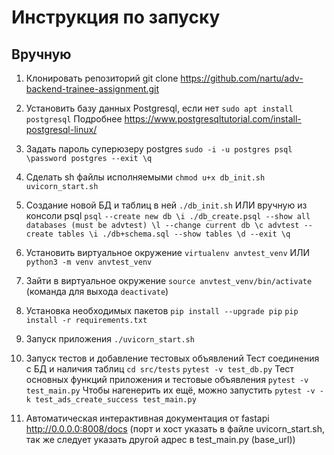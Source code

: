 # Инструкция по запуску

## Вручную

1. Клонировать репозиторий git clone https://github.com/nartu/adv-backend-trainee-assignment.git

2. Установить базу данных Postgresql, если нет
`sudo apt install postgresql`
Подробнее https://www.postgresqltutorial.com/install-postgresql-linux/

3. Задать пароль суперюзеру postgres
`sudo -i -u postgres
psql`
`\password postgres
--exit
\q
`
4. Сделать sh файлы исполняемыми
`chmod u+x db_init.sh uvicorn_start.sh`

5. Создание новой БД и таблиц в ней
`./db_init.sh`
ИЛИ вручную из консоли psql
`psql`
`--create new db
\i ./db_create.psql
--show all databases (must be advtest)
\l
--change current db
\c advtest
--create tables
\i ./db+schema.sql
--show tables
\d
--exit
\q
`
6. Установить виртуальное окружение
`virtualenv anvtest_venv`
ИЛИ
`python3 -m venv anvtest_venv`

7. Зайти в виртуальное окружение
`source anvtest_venv/bin/activate`
(команда для выхода `deactivate`)

8. Установка необходимых пакетов
`pip install --upgrade pip`
`pip install -r requirements.txt`

9. Запуск приложения
`./uvicorn_start.sh`

10. Запуск тестов и добавление тестовых объявлений
Тест соединения с БД и наличия таблиц
`cd src/tests`
`pytest -v test_db.py`
Тест основных функций приложения и тестовые объявления
`pytest -v test_main.py`
Чтобы нагенерить их ещё, можно запустить
`pytest -v -k test_ads_create_success test_main.py`

11. Автоматическая интерактивная документация от fastapi http://0.0.0.0:8008/docs
(порт и хост указать в файле uvicorn_start.sh,
  так же следует указать другой адрес в test_main.py (base_url))
